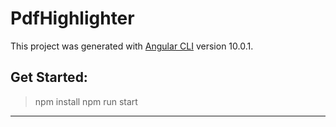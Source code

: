 # PdfHighlighter

This project was generated with [Angular CLI](https://github.com/angular/angular-cli) version 10.0.1.

## Get Started:
> npm install
> npm run start
----
